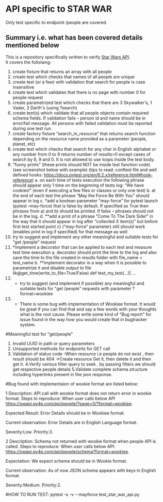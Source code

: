 # API specific to STAR WAR
Only test specific to endpoint /people are covered.


## Summary i.e. what has been covered details mentioned below
This is a repository specifically written to verify [Star Wars API](https://swapi.py4e.com/documentation).  
It covers the folloiwng:  
1) create fixture that returns an array with all people
2) create test which checks that names of all people are unique
3) create test (or a few) with validation that search for people is case insensitive
4) create test which validates that there is no page with number 0 for people request 
5) create parametrized test which checks that there are 3 Skywalker's, 1 Vader, 2 Darth's (using 
?search)
6) create test(s) which validate that all people objects contain required schema fields.
If validation fails – person id and name should be in error/fail message.
All persons with failed validation must be reported during one test run.
7) create factory fixture “search_in_resource” that returns search function depending on the 
resource name provided as a parameter (people, planet, etc)
8) create test which checks that search for any char in English alphabet or any number from 0 to 9 
returns number of results>0 except cases of search by 6, 9 and 0. It is not allowed to use loops 
inside the test body.
9) "funny prints” (these prints should NOT be inside test function code) (see screenshot below with 
example) (tips to read: conftest file and well defined hooks:
https://docs.pytest.org/en/6.2.x/reference.html#hook-reference)
a. on each time of tests execution the following phrase should appear only 1 time on the 
beginning of tests log: “We have cookies!” (even if executing a few files or classes or 
only one test)
b. at the end of each test the phrase “May the Force Be With You” should appear in log
c. *add a boolean parameter “may-force” for pytest launch (pytest –may-force) that is 
false by default. If specified as True then phrases from a) and b) should be printed. If 
false – phrases should not be in the log.
d. **add a print of a phrase “Come To The Dark Side!” in the way that it should appear in 
log after “collected X item(s)” but before first test started
point с) (“may-force” parameter) still should work (enables print in log if specified) for 
that message as well
10) try to suggest and implement any other meaningful and suitable tests for "get /people" request
11) *implement a decorator that can be applied to each test and measure test time execution
a. decorator should print the time to the log and also save the time to the file created in 
results folder with file_name = test_name
b. **implement decorator in a way when it is possible to parametrize it and disable output 
to file lik@get_time(write_to_file=True/False)
def test_my_test(…)|
 …
12) * try to suggest (and implement if possible) any meaningful and suitable tests for "get /people" 
requests with parameter ?format=wookiee 
13) * There is some bug with implementation of Wookiee format. It would be great if you can find 
that and say a few words with your thoughts what is the root cause. Please write some kind of 
“Bug report” for issue found in the way how you would create that in bugtracker system.


#Meaningful test for "get/people"
1. Invalid UUID in path or query parameters
2. Unsupported methods for endpoints for GET call
3. Validation of status code
       -When resource i.e people do not exist , then result should be 404
       ->Create resource Get it, then delete it and then get it.
4.Verify various filter query to seek , by passing filters we should get respective people details
5.Validate complete schema structure including hyperlinks present in the json response.


#Bug found with implementaion of wookie format are listed below:

1
Description: API call with wookie format does not return error in wookie format.
Steps to reproduce:
When user calls below API
https://swapi.py4e.com/api/people/?page=0/?format=wookiee.

Expected Result:
Error Details should be in Wookiee format.

Current observation:
Error Details are in English Language format.

Severity:Low.
Priority:3.

2
Description: Schema not returned with wookie format when people API is called.
Steps to reproduce:
When user calls below API:
https://swapi.py4e.com/api/people/schema?format=wookiee.

Expectation:
We expect schema  should be in Wookie format.

Current observation:
As of now JSON schema appears with keys in English format.

Severity:Medium.
Priority:2.


#HOW TO RUN TEST:
pytest -s -v --mayforce test_star_war_api.py